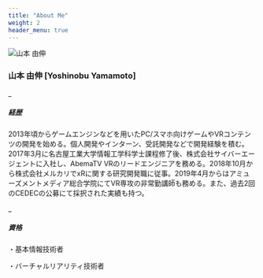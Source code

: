 ```yaml
---
title: "About Me"
weight: 2
header_menu: true
---
```


![山本 由伸](images/happy-ethnic-woman-sitting-at-table-with-laptop-3769021.jpg)

### 山本 由伸 [Yoshinobu Yamamoto]
_

##### 経歴

2013年頃からゲームエンジンなどを用いたPC/スマホ向けゲームやVRコンテンツの開発を始める。個人開発やインターン、受託開発などで開発経験を積む。2017年3月に名古屋工業大学情報工学科学士課程修了後、株式会社サイバーエージェントに入社し、AbemaTV VRのリードエンジニアを務める。2018年10月から株式会社メルカリでxRに関する研究開発職に従事。2019年4月からはアミューズメントメディア総合学院にてVR専攻の非常勤講師も務める。また、過去2回のCEDECの公募にて採択された実績も持つ。

_

##### 資格

・基本情報技術者

・バーチャルリアリティ技術者

